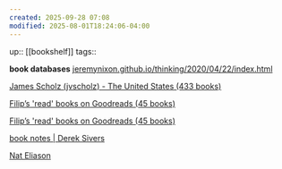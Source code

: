 ```yaml
---
created: 2025-09-28 07:08
modified: 2025-08-01T18:24:06-04:00
---
```

up:: [[bookshelf]]
tags::

**book databases**
[jeremynixon.github.io/thinking/2020/04/22/index.html](https://jeremynixon.github.io/thinking/2020/04/22/index.html)

[James Scholz (jvscholz) - The United States (433 books)](https://www.goodreads.com/user/show/88361217-james-scholz)

[Filip’s 'read' books on Goodreads (45 books)](https://www.goodreads.com/review/list/62383788-filip?shelf=read)

[Filip’s 'read' books on Goodreads (45 books)](https://www.goodreads.com/review/list/62383788-filip?shelf=read)

[book notes | Derek Sivers](https://sive.rs/book)

[Nat Eliason](https://www.nateliason.com/notes)